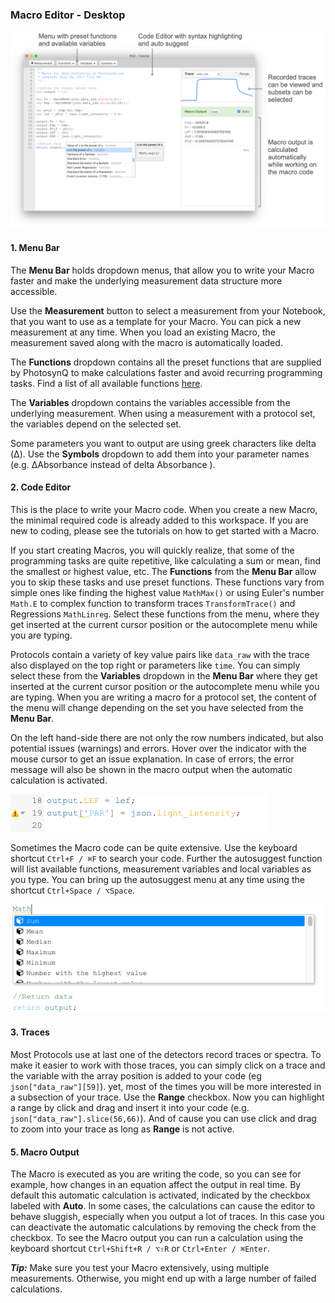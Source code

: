 ### Macro Editor - Desktop

![The Macro Editor Window](../images/help/_desktop-app_Macro_Editor.png)

#### 1. Menu Bar

The **Menu Bar** holds dropdown menus, that allow you to write your Macro faster and make the underlying measurement data structure more accessible.

Use the **Measurement** button to select a measurement from your Notebook, that you want to use as a template for your Macro. You can pick a new measurement at any time. When you load an existing Macro, the measurement saved along with the macro is automatically loaded.

The **Functions** dropdown contains all the preset functions that are supplied by PhotosynQ to make calculations faster and avoid recurring programming tasks. Find a list of all available functions [here](_macros_Provided_Functions).

The **Variables** dropdown contains the variables accessible from the underlying measurement. When using a measurement with a protocol set, the variables depend on the selected set.

Some parameters you want to output are using greek characters like delta (Δ). Use the **Symbols** dropdown to add them into your parameter names (e.g. ΔAbsorbance instead of delta Absorbance ).

#### 2. Code Editor

This is the place to write your Macro code. When you create a new Macro, the minimal required code is already added to this workspace. If you are new to coding, please see the tutorials on how to get started with a Macro.

If you start creating Macros, you will quickly realize, that some of the programming tasks are quite repetitive, like calculating a sum or mean, find the smallest or highest value, etc. The **Functions** from the **Menu Bar** allow you to skip these tasks and use preset functions. These functions vary from simple ones like finding the highest value `MathMax()` or using Euler's number `Math.E` to complex function to transform traces `TransformTrace()` and Regressions `MathLinreg`. Select these functions from the menu, where they get inserted at the current cursor position or the autocomplete menu while you are typing.

Protocols contain a variety of key value pairs like `data_raw` with the trace also displayed on the top right or parameters like `time`. You can simply select these from the **Variables** dropdown in the **Menu Bar** where they get inserted at the current cursor position or the autocomplete menu while you are typing. When you are writing a macro for a protocol set, the content of the menu will change depending on the set you have selected from the **Menu Bar**.

On the left hand-side there are not only the row numbers indicated, but also potential issues (warnings) and errors. Hover over the indicator with the mouse cursor to get an issue explanation. In case of errors, the error message will also be shown in the macro output when the automatic calculation is activated.

![Warning about a potential issue in the code](../images/help/_desktop-app_Macro_Editor_warning.png)

Sometimes the Macro code can be quite extensive. Use the keyboard shortcut `Ctrl+F / ⌘F` to search your code. Further the autosuggest function will list available functions, measurement variables and local variables as you type. You can bring up the autosuggest menu at any time using the shortcut `Ctrl+Space / ⌥Space`.

![While typing available variables and functions are autosuggested.](../images/help/_desktop-app_Macro_Editor_autosuggest.png)

#### 3. Traces

Most Protocols use at last one of the detectors record traces or spectra. To make it easier to work with those traces, you can simply click on a trace and the variable with the array position is added to your code (eg `json["data_raw"][59]`). yet, most of the times you will be more interested in a subsection of your trace. Use the **Range** checkbox. Now you can highlight a range by click and drag and insert it into your code (e.g. `json["data_raw"].slice(56,66)`). And of cause you can use click and drag to zoom into your trace as long as **Range** is not active.

#### 5. Macro Output

The Macro is executed as you are writing the code, so you can see for example, how changes in an equation affect the output in real time. By default this automatic calculation is activated, indicated by the checkbox labeled with **Auto**. In some cases, the calculations can cause the editor to behave sluggish, especially when you output a lot of traces. In this case you can deactivate the automatic calculations by removing the check from the checkbox. To see the Macro output you can run a calculation using the keyboard shortcut `Ctrl+Shift+R / ⌥⇧R` or `Ctrl+Enter / ⌘Enter`.

***Tip:*** Make sure you test your Macro extensively, using multiple measurements. Otherwise, you might end up with a large number of failed calculations.